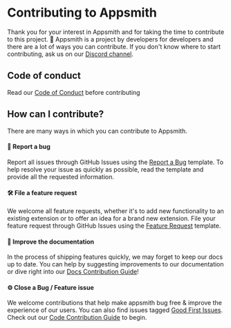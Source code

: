 # Contributing to Appsmith

Thank you for your interest in Appsmith and for taking the time to contribute to this project. 🙌 
Appsmith is a project by developers for developers and there are a lot of ways you can contribute. 
If you don't know where to start contributing, ask us on our [Discord channel](https://discord.com/invite/rBTTVJp). 

## Code of conduct

Read our [Code of Conduct](CODE_OF_CONDUCT.md) before contributing

## How can I contribute?

There are many ways in which you can contribute to Appsmith.

#### 🐛 Report a bug
Report all issues through GitHub Issues using the [Report a Bug](https://github.com/appsmithorg/appsmith/issues/new?assignees=Nikhil-Nandagopal&labels=Bug%2C+High&template=---bug-report.md&title=%5BBug%5D) template.
To help resolve your issue as quickly as possible, read the template and provide all the requested information.

#### 🛠 File a feature request
We welcome all feature requests, whether it's to add new functionality to an existing extension or to offer an idea for a brand new extension.
File your feature request through GitHub Issues using the [Feature Request](https://github.com/appsmithorg/appsmith/issues/new?assignees=Nikhil-Nandagopal&labels=&template=----feature-request.md&title=%5BFeature%5D) template.

#### 📝 Improve the documentation
In the process of shipping features quickly, we may forget to keep our docs up to date. You can help by suggesting improvements to our documentation or dive right into our [Docs Contribution Guide](contributions/docs/CONTRIBUTING.md)!

#### ⚙️ Close a Bug / Feature issue
We welcome contributions that help make appsmith bug free & improve the experience of our users. You can also find issues tagged [Good First Issues](https://github.com/appsmithorg/appsmith/issues?q=is%3Aopen+is%3Aissue+label%3A%22Good+First+Issue%22+bug). Check out our [Code Contribution Guide](contributions/CodeContributionsGuidelines.md) to begin.
